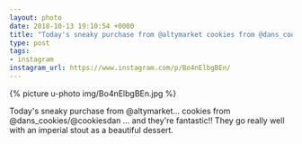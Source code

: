 ```yaml
---
layout: photo
date: 2018-10-13 19:10:54 +0000
title: "Today's sneaky purchase from @altymarket cookies from @dans_cookies/@cookiesdan…"
type: post
tags:
- instagram
instagram_url: https://www.instagram.com/p/Bo4nElbgBEn/
---
```


{% picture u-photo img/Bo4nElbgBEn.jpg %}

Today's sneaky purchase from @altymarket... cookies from @dans_cookies/@cookiesdan ... and they're fantastic!! They go really well with an imperial stout as a beautiful dessert.
